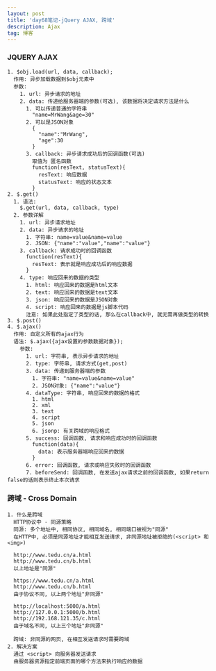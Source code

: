 ```yaml
---
layout: post
title: 'day68笔记-jQuery AJAX, 跨域'
description: Ajax
tag: 博客
---  
```

### JQUERY AJAX
    1. $obj.load(url, data, callback);
      作用: 异步加载数据到$obj元素中
      参数:
        1. url: 异步请求的地址
        2. data: 传递给服务器端的参数(可选), 该数据将决定请求方法是什么
          1. 可以传递普通的字符串
            "name=MrWang&age=30"
          2. 可以是JSON对象
            {
              "name":"MrWang",
              "age":30
            }
          3. callback: 异步请求成功后的回调函数(可选)
            取值为 匿名函数
            function(resText, statusText){
              resText: 响应数据
              statusText: 响应的状态文本
            }
    2. $.get()
      1. 语法:
        $.get(url, data, callback, type)
      2. 参数详解
        1. url: 异步请求地址
        2. data: 异步请求的地址
          1. 字符串: name=value&name=value
          2. JSON: {"name":"value","name":"value"}
        3. callback: 请求成功时的回调函数
          function(resText){
            resText: 表示就是响应成功后的响应数据
          }
        4. type: 响应回来的数据的类型
          1. html: 响应回来的数据是html文本
          2. text: 响应回来的数据是text文本
          3. json: 响应回来的数据是JSON对象
          4. script: 响应回来的数据是js脚本代码
          注意: 如果此处指定了类型的话, 那么在callback中, 就无需再做类型的转换
    3. $.post()
    4. $.ajax()
      作用: 自定义所有的ajax行为
      语法: $.ajax({ajax设置的参数数据对象});
        参数:
          1. url: 字符串, 表示异步请求的地址
          2. type: 字符串, 请求方式(get,post)
          3. data: 传递到服务器端的参数
            1. 字符串: "name=value&name=value"
            2. JSON对象: {"name":"value"}
          4. dataType: 字符串, 响应回来的数据的格式
            1. html
            2. xml
            3. text
            4. script
            5. json
            6. jsonp: 有关跨域的响应格式
          5. success: 回调函数, 请求和响应成功时的回调函数
            function(data){
              data: 表示服务器端响应回来的数据
            }
          6. error: 回调函数, 请求或响应失败时的回调函数
          7. beforeSend: 回调函数, 在发送ajax请求之前的回调函数, 如果return false的话则表示终止本次请求

### 跨域 - Cross Domain
    1. 什么是跨域
      HTTP协议中 - 同源策略
      同源: 多个地址中, 相同协议, 相同域名, 相同端口被视为"同源"
      在HTTP中, 必须是同源地址才能相互发送请求, 非同源地址被拒绝的(<script> 和 <img>)

      http://www.tedu.cn/a.html
      http://www.tedu.cn/b.html
      以上地址是"同源"

      https://www.tedu.cn/a.html
      http://www.tedu.cn/b.html
      由于协议不同, 以上两个地址"非同源"

      http://localhost:5000/a.html
      http://127.0.0.1:5000/b.html
      http://192.168.121.35/c.html
      由于域名不同, 以上三个地址"非同源"

      跨域: 非同源的网页, 在相互发送请求时需要跨域
    2. 解决方案
      通过 <script> 向服务器发送请求
      由服务器资源指定前端页面的哪个方法来执行响应的数据

